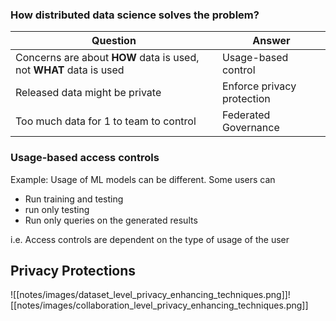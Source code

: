 
### How distributed data science solves the problem?

| Question | Answer |
| --- | --- |
| Concerns are about **HOW** data is used, not **WHAT** data is used | Usage-based control |
| Released data might be private | Enforce privacy protection |
|Too much data for 1 to team to control| Federated Governance |


### Usage-based access controls

Example: Usage of ML models can be different.
Some users can
- Run training and testing
- run only testing
- Run only queries on the generated results

i.e. Access controls are dependent on the type of usage of the user


## Privacy Protections

![[notes/images/dataset_level_privacy_enhancing_techniques.png]]![[notes/images/collaboration_level_privacy_enhancing_techniques.png]]
